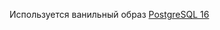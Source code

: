 
Используется ванильный образ [PostgreSQL 16](https://github.com/docker-library/postgres/blob/3a94d965ecbe08f4b1b255d3ed9ccae671a7a984/16/bookworm/Dockerfile)
